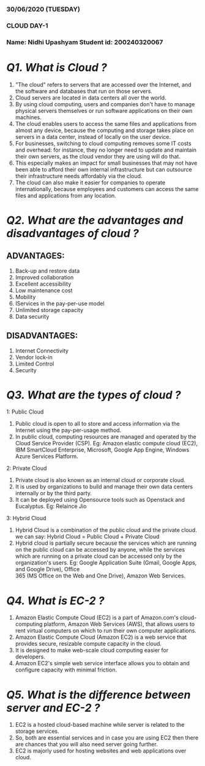 ### 30/06/2020          (TUESDAY)  
### CLOUD                      DAY-1
### Name: Nidhi Upashyam                                           Student id: 200240320067

# _Q1. What is Cloud ?_

1. "The cloud" refers to servers that are accessed over the Internet, and the software and databases that run on those servers. 
2. Cloud servers are located in data centers all over the world. 
3. By using cloud computing, users and companies don't have to manage physical servers themselves or run software applications on their own machines.
4. The cloud enables users to access the same files and applications from almost any device, because the computing and storage takes place on servers in a data center, instead of locally on the user device.
5. For businesses, switching to cloud computing removes some IT costs and overhead: for instance, they no longer need to update and maintain their own servers, as the cloud vendor they are using will do that. 
6. This especially makes an impact for small businesses that may not have been able to afford their own internal infrastructure but can outsource their infrastructure needs affordably via the cloud. 
7. The cloud can also make it easier for companies to operate internationally, because employees and customers can access the same files and applications from any location.

# _Q2. What are the advantages and disadvantages of cloud ?_

## ADVANTAGES:
1) Back-up and restore data
2) Improved collaboration
3) Excellent accessibility
4) Low maintenance cost
5) Mobility
6) IServices in the pay-per-use model
7) Unlimited storage capacity
8) Data security

## DISADVANTAGES:
1) Internet Connectivity
2) Vendor lock-in
3) Limited Control
4) Security

# _Q3. What are the types of cloud ?_

1: Public Cloud
1. Public cloud is open to all to store and access information via the Internet using the pay-per-usage method.
2. In public cloud, computing resources are managed and operated by the Cloud Service Provider (CSP).
Eg: Amazon elastic compute cloud (EC2), IBM SmartCloud Enterprise, Microsoft, Google App Engine, Windows Azure Services Platform.

2: Private Cloud
1. Private cloud is also known as an internal cloud or corporate cloud. 
2. It is used by organizations to build and manage their own data centers internally or by the third party. 
3. It can be deployed using Opensource tools such as Openstack and Eucalyptus.
Eg: Relaince Jio

3: Hybrid Cloud
1. Hybrid Cloud is a combination of the public cloud and the private cloud. we can say:
Hybrid Cloud = Public Cloud + Private Cloud
2. Hybrid cloud is partially secure because the services which are running on the public cloud can be accessed by anyone, while the services which are running on a private cloud can be accessed only by the organization's users.
Eg: Google Application Suite (Gmail, Google Apps, and Google Drive), Office  
    365 (MS Office on the Web and One Drive), Amazon Web Services.

# _Q4. What is EC-2 ?_
1. Amazon Elastic Compute Cloud (EC2) is a part of Amazon.com's cloud-computing platform, Amazon Web Services (AWS), that allows users to rent virtual computers on which to run their own computer applications. 
2. Amazon Elastic Compute Cloud (Amazon EC2) is a web service that provides secure, resizable compute capacity in the cloud. 
3. It is designed to make web-scale cloud computing easier for developers. 
4. Amazon EC2's simple web service interface allows you to obtain and configure capacity with minimal friction.

# _Q5. What is the difference between server and EC-2 ?_
1. EC2 is a hosted cloud-based machine while server  is related to the storage services. 
2. So, both are essential services and in case you are using EC2 then there are chances that you will also need server going further.
3. EC2 is majorly used for hosting websites and web applications over cloud.















